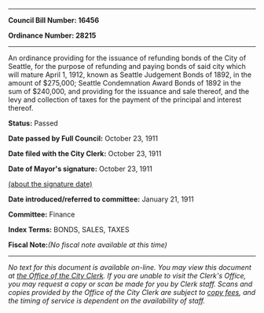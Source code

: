 

********

**Council Bill Number: 16456**
   
**Ordinance Number: 28215**
********

 An ordinance providing for the issuance of refunding bonds of the City of Seattle, for the purpose of refunding and paying bonds of said city which will mature April 1, 1912, known as Seattle Judgement Bonds of 1892, in the amount of $275,000; Seattle Condemnation Award Bonds of 1892 in the sum of $240,000, and providing for the issuance and sale thereof, and the levy and collection of taxes for the payment of the principal and interest thereof.

**Status:** Passed
   
**Date passed by Full Council:** October 23, 1911
   
**Date filed with the City Clerk:** October 23, 1911
   
**Date of Mayor's signature:** October 23, 1911
   
[(about the signature date)](/~public/approvaldate.htm)
   
   
   
**Date introduced/referred to committee:** January 21, 1911
   
**Committee:** Finance
   
   
**Index Terms:** BONDS, SALES, TAXES

**Fiscal Note:**_(No fiscal note available at this time)_
********

_No text for this document is available on-line. You may view this document at [the Office of the City Clerk](http://www.seattle.gov/leg/clerk/contactUs.htm). If you are unable to visit the Clerk's Office, you may request a copy or scan be made for you by Clerk staff. Scans and copies provided by the Office of the City Clerk are subject to [copy fees](http://clerk.seattle.gov/~public/clerkfees.htm), and the timing of service is dependent on the availability of staff._

